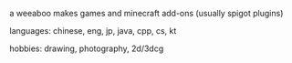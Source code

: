 a weeaboo makes games and minecraft add-ons (usually spigot plugins)

languages: chinese, eng, jp, java, cpp, cs, kt

hobbies: drawing, photography, 2d/3dcg
